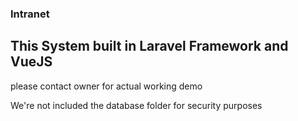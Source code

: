 ### Intranet

## This System built in Laravel Framework and VueJS

please contact owner for actual working demo

We're not included the database folder for security purposes



